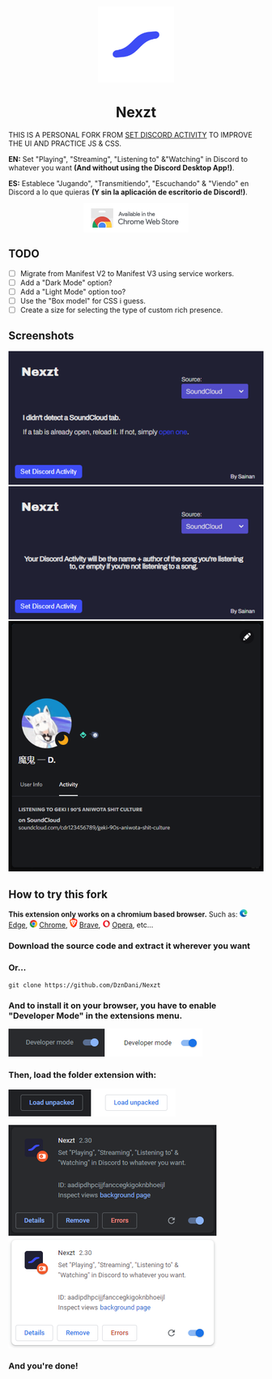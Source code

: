 <p align="center">
<img src="./img/logo.png" width=150>
</p>

<b><h1 align="center">Nexzt</h1></b>

THIS IS A PERSONAL FORK FROM [SET DISCORD ACTIVITY](https://github.com/Sainan/Set-Discord-Activity) TO IMPROVE THE UI AND PRACTICE JS & CSS.

**EN:** Set "Playing", "Streaming", "Listening to" &"Watching" in Discord to whatever you want **(And without using the Discord Desktop App!)**.

**ES:** Establece "Jugando", "Transmitiendo", "Escuchando" & "Viendo" en Discord a lo que quieras **(Y sin la aplicación de escritorio de Discord!)**.

<p align="center">
<a href="https://chrome.google.com/webstore/detail/set-discord-activity/dlmmhgaeahcfkojednnfghfpinbinicj">
<img src="./img/chromews.png" align="center">
</a></p>


## TODO

- [ ] Migrate from Manifest V2 to Manifest V3 using service workers.
- [ ] Add a "Dark Mode" option?
- [ ] Add a "Light Mode" option too?
- [ ] Use the "Box model" for CSS i guess.
- [ ] Create a size for selecting the type of custom rich presence.

## Screenshots

![1](./img/1.png)
![2](./img/2.png)
![3](./img/3.png)

## How to try this fork

**This extension only works on a chromium based browser.** Such as: <img src="./img/edge.png" width= 15> [Edge](https://www.microsoft.com/edge), <img src="./img/chrome.png" width=15> [Chrome](https://www.google.com/chrome/), <img src="./img/brave.png" width=15> [Brave](https://brave.com), <img src="./img/opera.png" width=15> [Opera](https://www.opera.com), etc...


### Download the source code and extract it wherever you want

### Or...

    git clone https://github.com/DznDani/Nexzt

### And to install it on your browser, you have to enable "Developer Mode" in the extensions menu.

![dev](./img/devdark.png#gh-dark-mode-only)
![dev](./img/devlight.png#gh-light-mode-only)

### Then, load the folder extension with:

![load](./img/loaddark.png#gh-dark-mode-only)
![load](./img/loadlight.png#gh-light-mode-only)

![final](./img/finaldark.png#gh-dark-mode-only)
![final](./img/finallight.png#gh-light-mode-only)

### And you're done!
